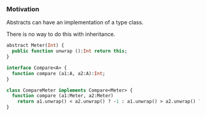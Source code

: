### Motivation

Abstracts can have an implementation of a type class.

There is no way to do this with inheritance.

```haxe
abstract Meter(Int) {
  public function unwrap ():Int return this;
}

interface Compare<A> {
  function compare (a1:A, a2:A):Int;
}

class CompareMeter implements Compare<Meter> {
  function compare (a1:Meter, a2:Meter) 
  	return a1.unwrap() < a2.unwrap() ? -1 : a1.unwrap() > a2.unwrap() ? 1 : 0;
}
```